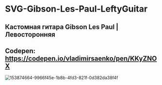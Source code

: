 # SVG-Gibson-Les-Paul-LeftyGuitar

## Кастомная гитара Gibson Les Paul | Левосторонняя

## Codepen: https://codepen.io/vladimirsaenko/pen/KKyZNOX

![153874664-9966f45e-1b8b-4fd3-821f-0d382da38f4f](https://user-images.githubusercontent.com/56477695/154476796-31fef954-cf41-4e8d-aa02-2a84c883bc28.jpg)

